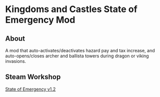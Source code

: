 # Kingdoms and Castles State of Emergency Mod

## About

A mod that auto-activates/deactivates hazard pay and tax increase, and auto-opens/closes archer and ballista towers
during dragon or viking invasions.

## Steam Workshop
[State of Emergency v1.2](https://steamcommunity.com/sharedfiles/filedetails/?id=2072766236)

